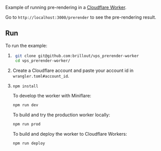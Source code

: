 Example of running pre-rendering in a [Cloudflare Worker](https://workers.cloudflare.com/).

Go to `http://localhost:3000/prerender` to see the pre-rendering result.

## Run

To run the example:

1. ```bash
    git clone git@github.com:brillout/vps_prerender-worker
    cd vps_prerender-worker/
    ```

2. Create a Cloudflare account and paste your account id in `wrangler.toml#account_id`.

3. ```bash
   npm install
   ```
   To develop the worker with Miniflare:
   ```bash
   npm run dev
   ```
   To build and try the production worker locally:
   ```bash
   npm run prod
   ```
   To build and deploy the worker to Cloudflare Workers:
   ```bash
   npm run deploy
   ```
